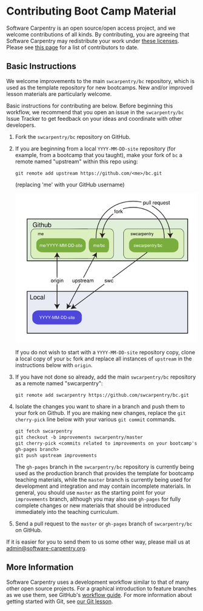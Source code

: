 Contributing Boot Camp Material
===============================

Software Carpentry is an open source/open access project, and we
welcome contributions of all kinds.  By contributing, you are agreeing
that Software Carpentry may redistribute your work under
[these licenses][licenses].  Please see [this page][creators] for
a list of contributors to date.

Basic Instructions
------------------

We welcome improvements to the main `swcarpentry/bc` repository, which is used
as the template repository for new bootcamps. New and/or improved lesson
materials are particularly welcome.

Basic instructions for contributing are below. Before beginning this workflow,
we recommend that you open an issue in the `swcarpentry/bc` Issue Tracker to
get feedback on your ideas and coordinate with other developers.

1.  Fork the `swcarpentry/bc` repository on GitHub.

2.  If you are beginning from a local `YYYY-MM-DD-site` repository
    (for example, from a bootcamp that you taught), make your fork of
    `bc` a remote named "upstream" within this repo using:

        git remote add upstream https://github.com/<me>/bc.git

    (replacing 'me' with your GitHub username)

    ![Alt text](img/readme/step3.png)

    If you do not wish to start with a `YYYY-MM-DD-site` repository
    copy, clone a local copy of your `bc` fork and replace all
    instances of `upstream` in the instructions below with `origin`.

3.  If you have not done so already, add the main `swcarpentry/bc` repository
    as a remote named "swcarpentry":

        git remote add swcarpentry https://github.com/swcarpentry/bc.git

4.  Isolate the changes you want to share in a branch and push them to your
    fork on Github. If you are making new changes, replace the `git
    cherry-pick` line below with your various `git commit` commands.

        git fetch swcarpentry
        git checkout -b improvements swcarpentry/master
        git cherry-pick <commits related to improvements on your bootcamp's gh-pages branch>
        git push upstream improvements

    The `gh-pages` branch in the `swcarpentry/bc` repository is currently being
    used as the production branch that provides the template for bootcamp
    teaching materials, while the `master` branch is currently being used for
    development and integration and may contain incomplete materials. In
    general, you should use `master` as the starting point for your
    `improvements` branch, although you may also use `gh-pages` for fully
    complete changes or new materials that should be introduced immediately
    into the teaching curriculum.

5.  Send a pull request to the `master` or `gh-pages` branch of
    `swcarpentry/bc` on GitHub.

If it is easier for you to send them to us some other way, please mail us at
[admin@software-carpentry.org](mailto:admin@software-carpentry.org).

More Information
----------------

Software Carpentry uses a development workflow similar to that of many
other open source projects.  For a graphical introduction to feature
branches as we use them, see GitHub's [workflow
guide][github-workflow].  For more information about getting started
with Git, see [our Git lesson][git-lesson].

[github-workflow]: http://guides.github.com/overviews/flow/
[git-lesson]: http://software-carpentry.org/v5/novice/git/index.html
[creators]: http://software-carpentry.org/badges/creator.html
[licenses]: http://software-carpentry.org/license.html
